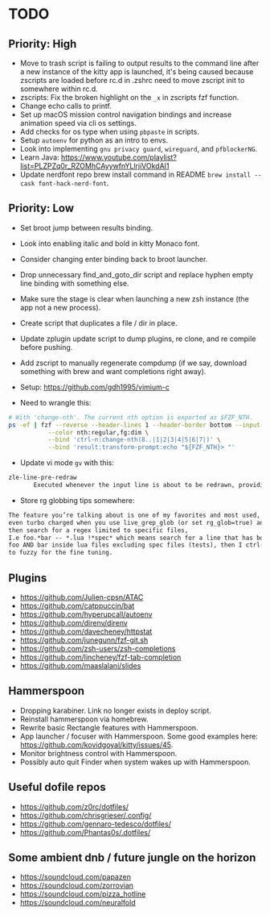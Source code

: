 # TODO

## Priority: High

- Move to trash script is failing to output results to the command line after a new instance of the
kitty app is launched, it's being caused because zscripts are loaded before rc.d in .zshrc need to
move zscript init to somewhere within rc.d.
- zscripts: Fix the broken highlight on the `_x` in zscripts fzf function.
- Change echo calls to printf.
- Set up macOS mission control navigation bindings and increase animation speed via cli os settings.
- Add checks for os type when using `pbpaste` in scripts.
- Setup `autoenv` for python as an intro to envs.
- Look into implementing `gnu privacy guard`, `wireguard`, and `pfblockerNG`.
- Learn Java: https://www.youtube.com/playlist?list=PLZPZq0r_RZOMhCAyywfnYLlrjiVOkdAI1
- Update nerdfont repo brew install command in README `brew install --cask font-hack-nerd-font`.

## Priority: Low

- Set broot jump between results binding.
- Look into enabling italic and bold in kitty Monaco font.
- Consider changing enter binding back to broot launcher.
- Drop unnecessary find_and_goto_dir script and replace hyphen empty line binding with something else.
- Make sure the stage is clear when launching a new zsh instance (the app not a new process).
- Create script that duplicates a file / dir in place.
- Update zplugin update script to dump plugins, re clone, and re compile before pushing.
- Add zscript to manually regenerate compdump (if we say, download something with brew and want completions right away).

- Setup: https://github.com/gdh1995/vimium-c

- Need to wrangle this:
```bash
# With 'change-nth'. The current nth option is exported as $FZF_NTH.
ps -ef | fzf --reverse --header-lines 1 --header-border bottom --input-border \
           --color nth:regular,fg:dim \
           --bind 'ctrl-n:change-nth(8..|1|2|3|4|5|6|7|)' \
           --bind 'result:transform-prompt:echo "${FZF_NTH}> "'
```

- Update vi mode `gv` with this:
```txt
zle-line-pre-redraw
       Executed whenever the input line is about to be redrawn, providing an opportunity to update the region_highlight array.
```

- Store rg globbing tips somewhere:
```txt
The feature you’re talking about is one of my favorites and most used, it’s
even turbo charged when you use live_grep_glob (or set rg_glob=true) and
then search for a regex limited to specific files,
I.e foo.*bar -- *.lua !*spec* which means search for a line that has both
foo AND bar inside lua files excluding spec files (tests), then I ctrl-g
to fuzzy for the fine tuning.
```

## Plugins

- https://github.com/Julien-cpsn/ATAC
- https://github.com/catppuccin/bat
- https://github.com/hyperupcall/autoenv
- https://github.com/direnv/direnv
- https://github.com/davecheney/httpstat
- https://github.com/junegunn/fzf-git.sh
- https://github.com/zsh-users/zsh-completions
- https://github.com/lincheney/fzf-tab-completion
- https://github.com/maaslalani/slides

## Hammerspoon

- Dropping karabiner. Link no longer exists in deploy script.
- Reinstall hammerspoon via homebrew.
- Rewrite basic Rectangle features with Hammerspoon.
- App launcher / focuser with Hammerspoon. Some good examples here: https://github.com/kovidgoyal/kitty/issues/45.
- Monitor brightness control with Hammerspoon.
- Possibly auto quit Finder when system wakes up with Hammerspoon.

## Useful dofile repos

- https://github.com/z0rc/dotfiles/
- https://github.com/chrisgrieser/.config/
- https://github.com/gennaro-tedesco/dotfiles/
- https://github.com/Phantas0s/.dotfiles/

## Some ambient dnb / future jungle on the horizon

- https://soundcloud.com/papazen
- https://soundcloud.com/zorrovian
- https://soundcloud.com/pizza_hotline
- https://soundcloud.com/neuralfold
